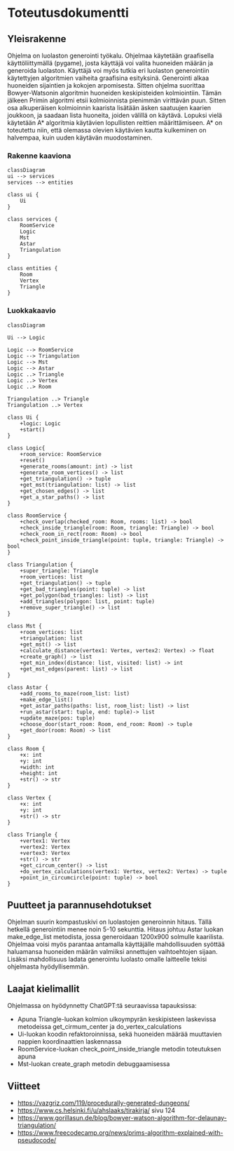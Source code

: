 # Toteutusdokumentti

## Yleisrakenne

Ohjelma on luolaston generointi työkalu. Ohjelmaa käytetään graafisella käyttöliittymällä (pygame), josta käyttäjä voi valita huoneiden määrän ja generoida luolaston. Käyttäjä voi myös tutkia eri luolaston generointiin käytettyjen algoritmien vaiheita graafisina esityksinä. Generointi alkaa huoneiden sijaintien ja kokojen arpomisesta. Sitten ohjelma suorittaa Bowyer-Watsonin algoritmin huoneiden keskipisteiden kolmiointiin. Tämän jälkeen Primin algoritmi etsii kolmioinnista pienimmän virittävän puun. Sitten osa alkuperäisen kolmioinnin kaarista lisätään äsken saatuujen kaarien joukkoon, ja saadaan lista huoneita, joiden välillä on käytävä. Lopuksi vielä käytetään A* algoritmia käytävien lopullisten reittien määrittämiseen. A* on toteutettu niin, että olemassa olevien käytävien kautta kulkeminen on halvempaa, kuin uuden käytävän muodostaminen. 

### Rakenne kaaviona

```mermaid
classDiagram
ui --> services
services --> entities

class ui {
    Ui
}

class services {
    RoomService
    Logic
    Mst
    Astar
    Triangulation
}

class entities {
    Room
    Vertex
    Triangle
}

```

### Luokkakaavio

```mermaid
classDiagram

Ui --> Logic

Logic --> RoomService
Logic --> Triangulation
Logic --> Mst
Logic --> Astar
Logic ..> Triangle
Logic ..> Vertex
Logic ..> Room

Triangulation ..> Triangle
Triangulation ..> Vertex

class Ui {
    +logic: Logic
    +start()
}

class Logic{
    +room_service: RoomService
    +reset()
    +generate_rooms(amount: int) -> list
    +generate_room_vertices() -> list
    +get_triangulation() -> tuple
    +get_mst(triangulation: list) -> list
    +get_chosen_edges() -> list
    +get_a_star_paths() -> list
}

class RoomService {
    +check_overlap(checked_room: Room, rooms: list) -> bool
    +check_inside_triangle(room: Room, triangle: Triangle) -> bool
    +check_room_in_rect(room: Room) -> bool
    +check_point_inside_triangle(point: tuple, triangle: Triangle) -> bool
}

class Triangulation {
    +super_triangle: Triangle
    +room_vertices: list
    +get_triangulation() -> tuple
    +get_bad_triangles(point: tuple) -> list
    +get_polygon(bad_triangles: list) -> list
    +add_triangles(polygon: list, point: tuple)
    +remove_super_triangle() -> list
}

class Mst {
    +room_vertices: list
    +triangulation: list
    +get_mst() -> list
    +calculate_distance(vertex1: Vertex, vertex2: Vertex) -> float
    +create_graph() -> list
    +get_min_index(distance: list, visited: list) -> int
    +get_mst_edges(parent: list) -> list
}

class Astar {
    +add_rooms_to_maze(room_list: list)
    +make_edge_list()
    +get_astar_paths(paths: list, room_list: list) -> list
    +run_astar(start: tuple, end: tuple)-> list
    +update_maze(pos: tuple)
    +choose_door(start_room: Room, end_room: Room) -> tuple
    +get_door(room: Room) -> list
}

class Room {
    +x: int
    +y: int
    +width: int
    +height: int
    +str() -> str
}

class Vertex {
    +x: int
    +y: int
    +str() -> str
}

class Triangle {
    +vertex1: Vertex
    +vertex2: Vertex
    +vertex3: Vertex
    +str() -> str
    +get_circum_center() -> list
    +do_vertex_calculations(vertex1: Vertex, vertex2: Vertex) -> tuple
    +point_in_circumcircle(point: tuple) -> bool
}

```
## Puutteet ja parannusehdotukset
Ohjelman suurin kompastuskivi on luolastojen generoinnin hitaus. Tällä hetkellä generointiin menee noin 5-10 sekunttia. Hitaus johtuu Astar luokan make_edge_list metodista, jossa generoidaan 1200x900 solmulle kaarilista.
Ohjelmaa voisi myös parantaa antamalla käyttäjälle mahdollisuuden syöttää haluamansa huoneiden määrän valmiiksi annettujen vaihtoehtojen sijaan. Lisäksi mahdollisuus ladata generointu luolasto omalle laitteelle tekisi ohjelmasta hyödyllisemmän. 

## Laajat kielimallit
Ohjelmassa on hyödynnetty ChatGPT:tä seuraavissa tapauksissa:
- Apuna Triangle-luokan kolmion ulkoympyrän keskipisteen laskevissa metodeissa get_cirmum_center ja do_vertex_calculations
- Ui-luokan koodin refaktoroinnissa, sekä huoneiden määrää muuttavien nappien koordinaattien laskennassa
- RoomService-luokan check_point_inside_triangle metodin toteutuksen apuna
- Mst-luokan create_graph metodin debuggaamisessa

## Viitteet
- https://vazgriz.com/119/procedurally-generated-dungeons/ 
- https://www.cs.helsinki.fi/u/ahslaaks/tirakirja/ sivu 124
- https://www.gorillasun.de/blog/bowyer-watson-algorithm-for-delaunay-triangulation/
- https://www.freecodecamp.org/news/prims-algorithm-explained-with-pseudocode/
